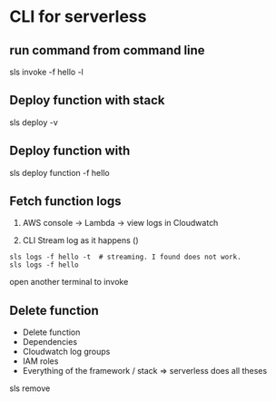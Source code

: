 # CLI for serverless


## run command from command line

sls invoke -f hello -l


## Deploy function with stack

sls deploy -v



## Deploy function with

sls deploy function -f hello


## Fetch function logs

1. AWS console -> Lambda -> view logs in Cloudwatch

2. CLI Stream log as it happens ()
```
sls logs -f hello -t  # streaming. I found does not work.
sls logs -f hello
```

open another terminal to invoke



## Delete function

- Delete function
- Dependencies
- Cloudwatch log groups
- IAM roles
- Everything of the framework / stack
 => serverless does all theses

sls remove

